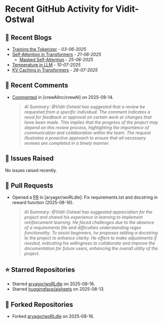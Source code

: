 # Recent GitHub Activity for Vidit-Ostwal

## 📝 Recent Blogs
- [Training the Tokenizer](https://www.notion.so/207e478805d48090b34fcc5c8e8c3c01?v=207e478805d480cfac6c000ca3c80482) - *03-06-2025*
- [Self-Attention in Transformers](https://www.notion.so/viditostwal/Self-Attention-in-Transformers-216e478805d48005b515fac90e1d76e0) - *21-06-2025*
  - [Masked Self-Attention](https://www.notion.so/viditostwal/Self-Attention-in-Transformers-216e478805d48005b515fac90e1d76e0) - *25-06-2025*
- [Temperature in LLM](https://open.substack.com/pub/viditostwal/p/how-does-temperature-changes-the?r=m52qu&utm_campaign=post&utm_medium=web&showWelcomeOnShare=false) - *10-07-2025*
- [KV Caching in Transformers](https://open.substack.com/pub/viditostwal/p/kv-key-value-cache-in-transformers?r=m52qu&utm_campaign=post&utm_medium=web&showWelcomeOnShare=false) - *26-07-2025*
## 💬 Recent Comments
- [Commented](https://github.com/crewAIInc/crewAI/pull/3293#issuecomment-3189340602) in [crewAIInc/crewAI] on 2025-08-14.
  > *AI Summary: @Vidit-Ostwal has suggested that a review be requested from a specific individual. The comment indicates a need for feedback or approval on certain work or changes that have been made. This implies that the progress of the project may depend on this review process, highlighting the importance of communication and collaboration within the team. The request illustrates a proactive approach to ensure that all necessary reviews are completed in a timely manner.*

## 🐛 Issues Raised
No issues raised recently.

## 🚀 Pull Requests
- Opened a [PR](https://github.com/aryagxr/woRLdle/pull/1) in [aryagxr/woRLdle]: Fix requirements.txt and docstring in reward function (2025-08-16).
  > *AI Summary: @Vidit-Ostwal has suggested appreciation for the project and shared his experience in learning to implement reinforcement learning. He faced challenges due to the absence of a requirements file and difficulties understanding regex functionality. To assist beginners, he proposes adding a docstring to the project to enhance clarity. He offers to make adjustments if needed, indicating his willingness to collaborate and improve the documentation for future users, enhancing the overall utility of the project.*

## ⭐ Starred Repositories
- Starred [aryagxr/woRLdle](https://github.com/aryagxr/woRLdle) on 2025-08-16.
- Starred [huggingface/aisheets](https://github.com/huggingface/aisheets) on 2025-08-13.

## 🍴 Forked Repositories
- Forked [aryagxr/woRLdle](https://github.com/Vidit-Ostwal/woRLdle) on 2025-08-16.
